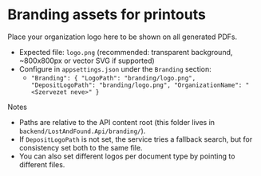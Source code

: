 # Branding assets for printouts

Place your organization logo here to be shown on all generated PDFs.

- Expected file: `logo.png` (recommended: transparent background, ~800x800px or vector SVG if supported)
- Configure in `appsettings.json` under the `Branding` section:
  - `"Branding": {
       "LogoPath": "branding/logo.png",
       "DepositLogoPath": "branding/logo.png",
       "OrganizationName": "<Szervezet neve>"
     }`

Notes
- Paths are relative to the API content root (this folder lives in `backend/LostAndFound.Api/branding/`).
- If `DepositLogoPath` is not set, the service tries a fallback search, but for consistency set both to the same file.
- You can also set different logos per document type by pointing to different files.
